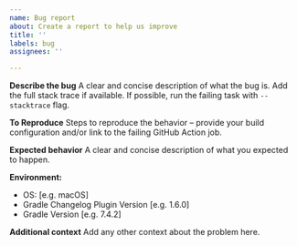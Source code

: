 ```yaml
---
name: Bug report
about: Create a report to help us improve
title: ''
labels: bug
assignees: ''

---
```


**Describe the bug**
A clear and concise description of what the bug is.
Add the full stack trace if available.
If possible, run the failing task with `--stacktrace` flag.

**To Reproduce**
Steps to reproduce the behavior – provide your build configuration and/or link to the failing GitHub Action job.

**Expected behavior**
A clear and concise description of what you expected to happen.

**Environment:**
 - OS: [e.g. macOS]
 - Gradle Changelog Plugin Version [e.g. 1.6.0]
 - Gradle Version [e.g. 7.4.2]

**Additional context**
Add any other context about the problem here.
